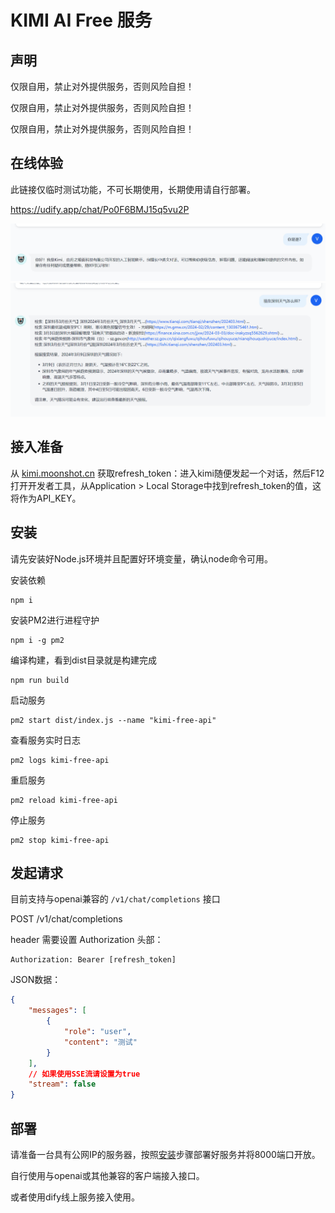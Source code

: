 # KIMI AI Free 服务

## 声明

仅限自用，禁止对外提供服务，否则风险自担！

仅限自用，禁止对外提供服务，否则风险自担！

仅限自用，禁止对外提供服务，否则风险自担！

## 在线体验

此链接仅临时测试功能，不可长期使用，长期使用请自行部署。

https://udify.app/chat/Po0F6BMJ15q5vu2P

![example1](./doc/example-1.png)
![example2](./doc/example-2.png)

## 接入准备

从 [kimi.moonshot.cn](https://kimi.moonshot.cn) 获取refresh_token：进入kimi随便发起一个对话，然后F12打开开发者工具，从Application > Local Storage中找到refresh_token的值，这将作为API_KEY。

## 安装

请先安装好Node.js环境并且配置好环境变量，确认node命令可用。

安装依赖

```shell
npm i
```

安装PM2进行进程守护

```shell
npm i -g pm2
```

编译构建，看到dist目录就是构建完成

```shell
npm run build
```

启动服务

```shell
pm2 start dist/index.js --name "kimi-free-api"
```

查看服务实时日志

```shell
pm2 logs kimi-free-api
```

重启服务

```shell
pm2 reload kimi-free-api
```

停止服务

```shell
pm2 stop kimi-free-api
```

## 发起请求

目前支持与openai兼容的 `/v1/chat/completions` 接口

POST /v1/chat/completions

header 需要设置 Authorization 头部：

```
Authorization: Bearer [refresh_token]
```

JSON数据：

```json
{
    "messages": [
        {
            "role": "user",
            "content": "测试"
        }
    ],
    // 如果使用SSE流请设置为true
    "stream": false
}
```

## 部署

请准备一台具有公网IP的服务器，按照[安装](#安装)步骤部署好服务并将8000端口开放。

自行使用与openai或其他兼容的客户端接入接口。

或者使用dify线上服务接入使用。